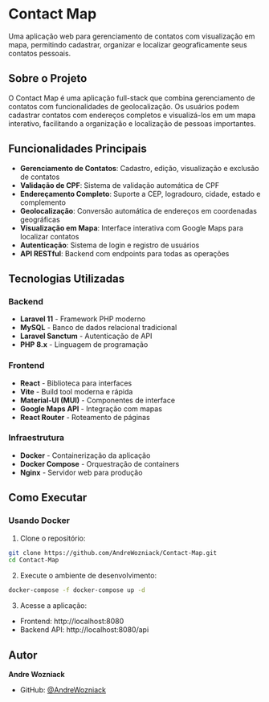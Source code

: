 # Contact Map

Uma aplicação web para gerenciamento de contatos com visualização em mapa, permitindo cadastrar, organizar e localizar geograficamente seus contatos pessoais.

## Sobre o Projeto

O Contact Map é uma aplicação full-stack que combina gerenciamento de contatos com funcionalidades de geolocalização. Os usuários podem cadastrar contatos com endereços completos e visualizá-los em um mapa interativo, facilitando a organização e localização de pessoas importantes.

## Funcionalidades Principais

- **Gerenciamento de Contatos**: Cadastro, edição, visualização e exclusão de contatos
- **Validação de CPF**: Sistema de validação automática de CPF
- **Endereçamento Completo**: Suporte a CEP, logradouro, cidade, estado e complemento
- **Geolocalização**: Conversão automática de endereços em coordenadas geográficas
- **Visualização em Mapa**: Interface interativa com Google Maps para localizar contatos
- **Autenticação**: Sistema de login e registro de usuários
- **API RESTful**: Backend com endpoints para todas as operações

## Tecnologias Utilizadas

### Backend
- **Laravel 11** - Framework PHP moderno
- **MySQL** - Banco de dados relacional tradicional
- **Laravel Sanctum** - Autenticação de API
- **PHP 8.x** - Linguagem de programação

### Frontend
- **React** - Biblioteca para interfaces
- **Vite** - Build tool moderna e rápida
- **Material-UI (MUI)** - Componentes de interface
- **Google Maps API** - Integração com mapas
- **React Router** - Roteamento de páginas

### Infraestrutura
- **Docker** - Containerização da aplicação
- **Docker Compose** - Orquestração de containers
- **Nginx** - Servidor web para produção

## Como Executar

### Usando Docker

1. Clone o repositório:
```bash
git clone https://github.com/AndreWozniack/Contact-Map.git
cd Contact-Map
```

2. Execute o ambiente de desenvolvimento:
```bash
docker-compose -f docker-compose up -d
```

3. Acesse a aplicação:
- Frontend: http://localhost:8080
- Backend API: http://localhost:8080/api

## Autor

**Andre Wozniack**
- GitHub: [@AndreWozniack](https://github.com/AndreWozniack)
